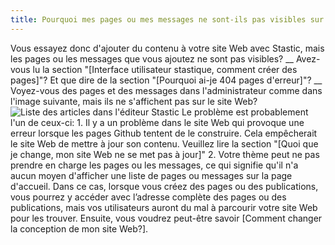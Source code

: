 ```yaml
---
title: Pourquoi mes pages ou mes messages ne sont-ils pas visibles sur le site?
---
```

Vous essayez donc d'ajouter du contenu à votre site Web avec Stastic, mais les pages ou les messages que vous ajoutez ne sont pas visibles? __ Avez-vous lu la section "[Interface utilisateur stastique, comment créer des pages]"? Et que dire de la section "[Pourquoi ai-je 404 pages d'erreur]"? __ Voyez-vous des pages et des messages dans l'administrateur comme dans l'image suivante, mais ils ne s'affichent pas sur le site Web? ![Liste des articles dans l'éditeur Stastic](https://www.stastic.net//assets/2019-08-04-285836.png) Le problème est probablement l'un de ceux-ci: 1. Il y a un problème dans le site Web qui provoque une erreur lorsque les pages Github tentent de le construire. Cela empêcherait le site Web de mettre à jour son contenu. Veuillez lire la section "[Quoi que je change, mon site Web ne se met pas à jour]" 2. Votre thème peut ne pas prendre en charge les pages ou les messages, ce qui signifie qu'il n'a aucun moyen d'afficher une liste de pages ou messages sur la page d'accueil. Dans ce cas, lorsque vous créez des pages ou des publications, vous pourrez y accéder avec l’adresse complète des pages ou des publications, mais vos utilisateurs auront du mal à parcourir votre site Web pour les trouver. Ensuite, vous voudrez peut-être savoir [Comment changer la conception de mon site Web?].
